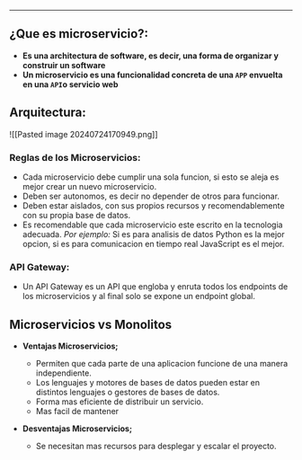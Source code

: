 
---

## ¿Que es microservicio?:
- **Es una architectura de software, es decir, una forma de organizar y construir un software**
- **Un microservicio es una funcionalidad concreta de una `APP` envuelta en una `API`o servicio web**


## Arquitectura:

![[Pasted image 20240724170949.png]]

### Reglas de los Microservicios:

- Cada microservicio debe cumplir una sola funcion, si esto se aleja es mejor crear un nuevo microservicio.
- Deben ser autonomos, es decir no depender de otros para funcionar.
- Deben estar aislados, con sus propios recursos y recomendablemente con su propia base de datos.
- Es recomendable que cada microservicio este escrito en la tecnologia adecuada. *Por ejemplo:* Si es para analisis de datos Python es la mejor opcion, si es para comunicacion en tiempo real JavaScript es el mejor. 

### API Gateway: 
- Un API Gateway es un API que engloba y enruta todos los endpoints de los microservicios y al final solo se expone un endpoint global.


## Microservicios vs Monolitos

- **Ventajas Microservicios;**
	- Permiten que cada parte de una aplicacion funcione de una manera independiente.
	-  Los lenguajes y motores de bases de datos pueden estar en distintos lenguajes o gestores de bases de datos.
	-  Forma mas eficiente de distribuir un servicio.
	- Mas facil de mantener

- **Desventajas Microservicios;**
	-  Se necesitan mas recursos para desplegar y escalar el proyecto.

















